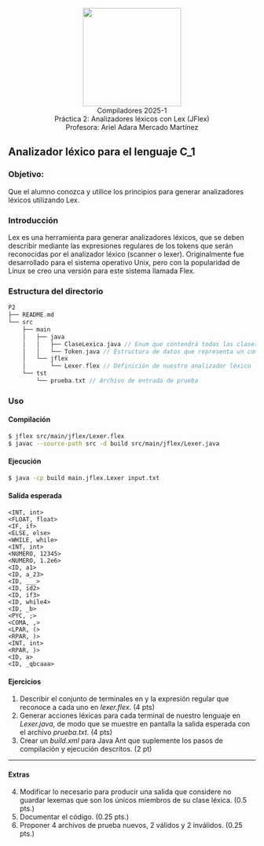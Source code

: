 <p  align="center">
  <img  width="200"  src="https://www.fciencias.unam.mx/sites/default/files/logoFC_2.png"  alt="">  <br>Compiladores  2025-1 <br>
  Práctica 2: Analizadores léxicos con Lex (JFlex) <br> Profesora: Ariel Adara Mercado Martínez
</p>

## Analizador léxico para el lenguaje C_1
### Objetivo:
Que el alumno conozca y utilice los principios para generar analizadores léxicos utilizando Lex.

### Introducción
Lex es una herramienta para generar analizadores léxicos, que se deben describir mediante las expresiones regulares de los tokens que serán reconocidas por el analizador léxico (scanner o lexer). Originalmente fue desarrollado para el sistema operativo Unix, pero con la popularidad de Linux se creo una versión para este sistema llamada Flex.

### Estructura del directorio
```c++
P2
├── README.md
└── src
    ├── main
    │   ├── java
    │   │   ├── ClaseLexica.java // Enum que contendrá todas las clases léxicas
    │   │   └── Token.java // Estructura de datos que representa un componente léxico
    │   └── jflex
    │       └── Lexer.flex // Definición de nuestro analizador léxico
    └── tst
        └── prueba.txt // Archivo de entrada de prueba
```

### Uso

#### Compilación

```bash
$ jflex src/main/jflex/Lexer.flex
$ javac --source-path src -d build src/main/jflex/Lexer.java
```

#### Ejecución

```bash
$ java -cp build main.jflex.Lexer input.txt  
```


#### Salida esperada
```
<INT, int>
<FLOAT, float>
<IF, if>
<ELSE, else>
<WHILE, while>
<INT, int>
<NUMERO, 12345>
<NUMERO, 1.2e6>
<ID, a1>
<ID, a_23>
<ID, ___>
<ID, id2>
<ID, if3>
<ID, while4>
<ID, _b>
<PYC, ;>
<COMA, ,>
<LPAR, (>
<RPAR, )>
<INT, int>
<RPAR, )>
<ID, a>
<ID, _qbcaaa>
```


#### Ejercicios
1. Describir el conjunto de terminales en y la expresión regular que reconoce a cada uno  en _lexer.flex_. (4 pts)
2. Generar acciones léxicas para cada terminal de nuestro lenguaje en _Lexer.java_, de modo que se muestre en pantalla la salida esperada con el archivo _prueba.txt_. (4 pts)
3. Crear un _build.xml_ para Java Ant que suplemente los pasos de compilación y ejecución descritos. (2 pt)

---
#### Extras
4. Modificar lo necesario para producir una salida que considere no guardar lexemas que son los únicos miembros de su clase léxica. (0.5 pts.)
5. Documentar el código. (0.25 pts.)
6. Proponer 4 archivos de prueba nuevos, 2 válidos y 2 inválidos. (0.25 pts.)



